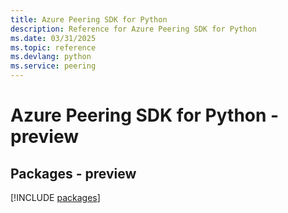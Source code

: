 ```yaml
---
title: Azure Peering SDK for Python
description: Reference for Azure Peering SDK for Python
ms.date: 03/31/2025
ms.topic: reference
ms.devlang: python
ms.service: peering
---
```

# Azure Peering SDK for Python - preview
## Packages - preview
[!INCLUDE [packages](peering-index.md)]